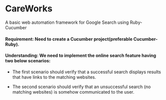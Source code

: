 # CareWorks
A basic web automation framework for Google Search using Ruby-Cucumber

#### Requirement: Need to create a Cucumber project(preferable Cucumber-Ruby).

#### Understanding: We need to implement the online search feature having two below scenarios:

  * The first scenario should verify that a successful search displays results that have links to the matching websites.
  
  * The second scenario should verify that an unsuccessful search (no matching websites) is somehow communicated to the user.
